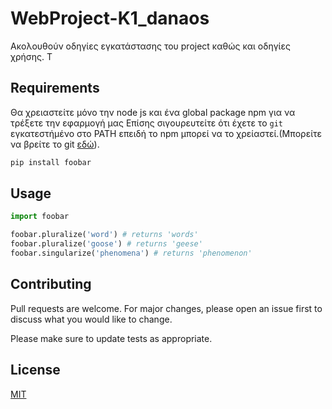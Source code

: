 # WebProject-K1_danaos
Ακολουθούν οδηγίες εγκατάστασης του project καθώς και οδηγίες χρήσης.
T
## Requirements


Θα χρειαστείτε μόνο την node js και ένα global package npm για να τρέξετε την εφαρμογή μας
Επίσης σιγουρευτείτε ότι έχετε το `git` εγκατεστήμένο στο PATH επειδή το npm μπορεί να το χρείαστεί.(Μπορείτε να βρείτε το git  [εδώ](https://git-scm.com/)).



```bash
pip install foobar
```

## Usage

```python
import foobar

foobar.pluralize('word') # returns 'words'
foobar.pluralize('goose') # returns 'geese'
foobar.singularize('phenomena') # returns 'phenomenon'
```

## Contributing
Pull requests are welcome. For major changes, please open an issue first to discuss what you would like to change.

Please make sure to update tests as appropriate.

## License
[MIT](https://choosealicense.com/licenses/mit/)
